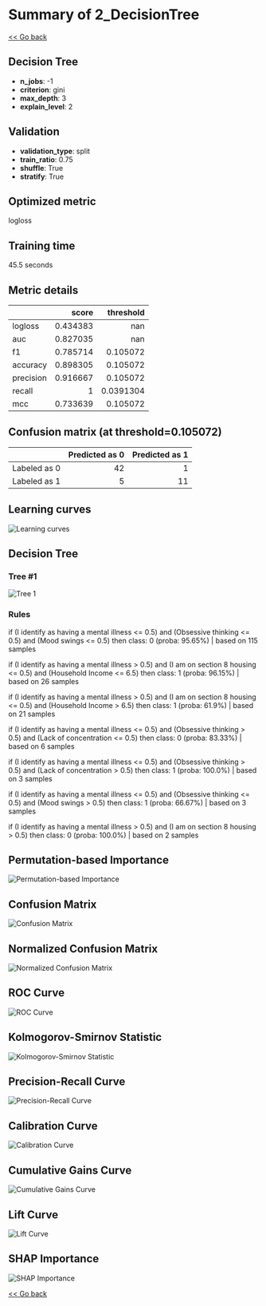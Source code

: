 # Summary of 2_DecisionTree

[<< Go back](../README.md)


## Decision Tree
- **n_jobs**: -1
- **criterion**: gini
- **max_depth**: 3
- **explain_level**: 2

## Validation
 - **validation_type**: split
 - **train_ratio**: 0.75
 - **shuffle**: True
 - **stratify**: True

## Optimized metric
logloss

## Training time

45.5 seconds

## Metric details
|           |    score |   threshold |
|:----------|---------:|------------:|
| logloss   | 0.434383 | nan         |
| auc       | 0.827035 | nan         |
| f1        | 0.785714 |   0.105072  |
| accuracy  | 0.898305 |   0.105072  |
| precision | 0.916667 |   0.105072  |
| recall    | 1        |   0.0391304 |
| mcc       | 0.733639 |   0.105072  |


## Confusion matrix (at threshold=0.105072)
|              |   Predicted as 0 |   Predicted as 1 |
|:-------------|-----------------:|-----------------:|
| Labeled as 0 |               42 |                1 |
| Labeled as 1 |                5 |               11 |

## Learning curves
![Learning curves](learning_curves.png)

## Decision Tree 

### Tree #1
![Tree 1](learner_fold_0_tree.svg)

### Rules

if (I identify as having a mental illness <= 0.5) and (Obsessive thinking <= 0.5) and (Mood swings <= 0.5) then class: 0 (proba: 95.65%) | based on 115 samples

if (I identify as having a mental illness > 0.5) and (I am on section 8 housing <= 0.5) and (Household Income <= 6.5) then class: 1 (proba: 96.15%) | based on 26 samples

if (I identify as having a mental illness > 0.5) and (I am on section 8 housing <= 0.5) and (Household Income > 6.5) then class: 1 (proba: 61.9%) | based on 21 samples

if (I identify as having a mental illness <= 0.5) and (Obsessive thinking > 0.5) and (Lack of concentration <= 0.5) then class: 0 (proba: 83.33%) | based on 6 samples

if (I identify as having a mental illness <= 0.5) and (Obsessive thinking > 0.5) and (Lack of concentration > 0.5) then class: 1 (proba: 100.0%) | based on 3 samples

if (I identify as having a mental illness <= 0.5) and (Obsessive thinking <= 0.5) and (Mood swings > 0.5) then class: 1 (proba: 66.67%) | based on 3 samples

if (I identify as having a mental illness > 0.5) and (I am on section 8 housing > 0.5) then class: 0 (proba: 100.0%) | based on 2 samples





## Permutation-based Importance
![Permutation-based Importance](permutation_importance.png)
## Confusion Matrix

![Confusion Matrix](confusion_matrix.png)


## Normalized Confusion Matrix

![Normalized Confusion Matrix](confusion_matrix_normalized.png)


## ROC Curve

![ROC Curve](roc_curve.png)


## Kolmogorov-Smirnov Statistic

![Kolmogorov-Smirnov Statistic](ks_statistic.png)


## Precision-Recall Curve

![Precision-Recall Curve](precision_recall_curve.png)


## Calibration Curve

![Calibration Curve](calibration_curve_curve.png)


## Cumulative Gains Curve

![Cumulative Gains Curve](cumulative_gains_curve.png)


## Lift Curve

![Lift Curve](lift_curve.png)



## SHAP Importance
![SHAP Importance](shap_importance.png)

[<< Go back](../README.md)
